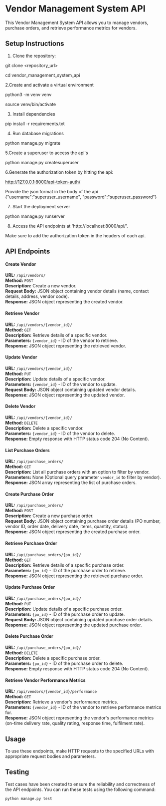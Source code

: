 # Vendor Management System API

This Vendor Management System API allows you to manage vendors, purchase orders, and retrieve performance metrics for vendors.

## Setup Instructions

1. Clone the repository:
   
git clone <repository_url>

cd vendor_management_system_api

2.Create and activate a virtual environment

python3 -m venv venv

source venv/bin/activate

3. Install dependencies
   
pip install -r requirements.txt

4. Run database migrations
   
python manage.py migrate

5.Create a superuser to access the api's

python manage.py createsuperuser

6.Generate the authorization token by hitting the api:

http://127.0.0.1:8000/api-token-auth/

Provide the json format in the body of the api
{"username":"superuser_username",
"password":"superuser_password"}

7. Start the deployment server
   
python manage.py runserver

8. Access the API endpoints at 'http://localhost:8000/api/'.

Make sure to add the authorization token in the headers of each api.

## API Endpoints

#### Create Vendor

**URL:** `/api/vendors/`  
**Method:** `POST`  
**Description:** Create a new vendor.  
**Request Body:** JSON object containing vendor details (name, contact details, address, vendor code).  
**Response:** JSON object representing the created vendor.  

#### Retrieve Vendor

**URL:** `/api/vendors/{vendor_id}/`  
**Method:** `GET`  
**Description:** Retrieve details of a specific vendor.  
**Parameters:** `{vendor_id}` - ID of the vendor to retrieve.  
**Response:** JSON object representing the retrieved vendor.  

#### Update Vendor

**URL:** `/api/vendors/{vendor_id}/`  
**Method:** `PUT`  
**Description:** Update details of a specific vendor.  
**Parameters:** `{vendor_id}` - ID of the vendor to update.  
**Request Body:** JSON object containing updated vendor details.  
**Response:** JSON object representing the updated vendor.  

#### Delete Vendor

**URL:** `/api/vendors/{vendor_id}/`  
**Method:** `DELETE`  
**Description:** Delete a specific vendor.  
**Parameters:** `{vendor_id}` - ID of the vendor to delete.  
**Response:** Empty response with HTTP status code 204 (No Content).  

#### List Purchase Orders

**URL:** `/api/purchase_orders/`  
**Method:** `GET`  
**Description:** List all purchase orders with an option to filter by vendor.  
**Parameters:** None (Optional query parameter `vendor_id` to filter by vendor).  
**Response:** JSON array representing the list of purchase orders.  

#### Create Purchase Order

**URL:** `/api/purchase_orders/`  
**Method:** `POST`  
**Description:** Create a new purchase order.  
**Request Body:** JSON object containing purchase order details (PO number, vendor ID, order date, delivery date, items, quantity, status).  
**Response:** JSON object representing the created purchase order.  

#### Retrieve Purchase Order

**URL:** `/api/purchase_orders/{po_id}/`  
**Method:** `GET`  
**Description:** Retrieve details of a specific purchase order.  
**Parameters:** `{po_id}` - ID of the purchase order to retrieve.  
**Response:** JSON object representing the retrieved purchase order.  

#### Update Purchase Order

**URL:** `/api/purchase_orders/{po_id}/`  
**Method:** `PUT`  
**Description:** Update details of a specific purchase order.  
**Parameters:** `{po_id}` - ID of the purchase order to update.  
**Request Body:** JSON object containing updated purchase order details.  
**Response:** JSON object representing the updated purchase order.  

#### Delete Purchase Order

**URL:** `/api/purchase_orders/{po_id}/`  
**Method:** `DELETE`  
**Description:** Delete a specific purchase order.  
**Parameters:** `{po_id}` - ID of the purchase order to delete.  
**Response:** Empty response with HTTP status code 204 (No Content).  

#### Retrieve Vendor Performance Metrics

**URL:** `/api/vendors/{vendor_id}/performance`  
**Method:** `GET`  
**Description:** Retrieve a vendor's performance metrics.  
**Parameters:** `{vendor_id}` - ID of the vendor to retrieve performance metrics for.  
**Response:** JSON object representing the vendor's performance metrics (on-time delivery rate, quality rating, response time, fulfilment rate).  

## Usage

To use these endpoints, make HTTP requests to the specified URLs with appropriate request bodies and parameters.

## Testing

Test cases have been created to ensure the reliability and correctness of the API endpoints. You can run these tests using the following command:

```bash
python manage.py test

